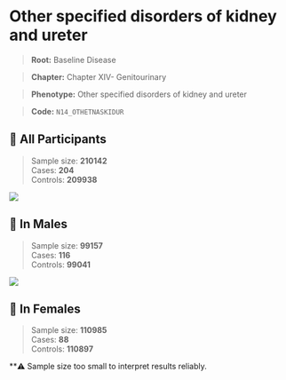 # Other specified disorders of kidney and ureter

> **Root:** Baseline Disease  

> **Chapter:** Chapter XIV- Genitourinary  

> **Phenotype:** Other specified disorders of kidney and ureter  

> **Code:** `N14_OTHETNASKIDUR`

## 🧪 All Participants  
> Sample size: **210142**  
> Cases: **204**  
> Controls: **209938**
<img src="/Disease/Figures/ALL/Baseline/N14_OTHETNASKIDUR.png"/>
<CsvTable src="/Disease/Data/ALL/Baseline/LG_N14_OTHETNASKIDUR.csv" label="🔍 View full results" />

## 👨 In Males  
> Sample size: **99157**  
> Cases: **116**  
> Controls: **99041**
<img src="/Disease/Figures/Male/Baseline/N14_OTHETNASKIDUR.png"/>
<CsvTable src="/Disease/Data/Male/Baseline/LG_N14_OTHETNASKIDUR.csv" label="🔍 View full results" />

## 👩 In Females  
> Sample size: **110985**  
> Cases: **88**  
> Controls: **110897**

**⚠️ Sample size too small to interpret results reliably.
